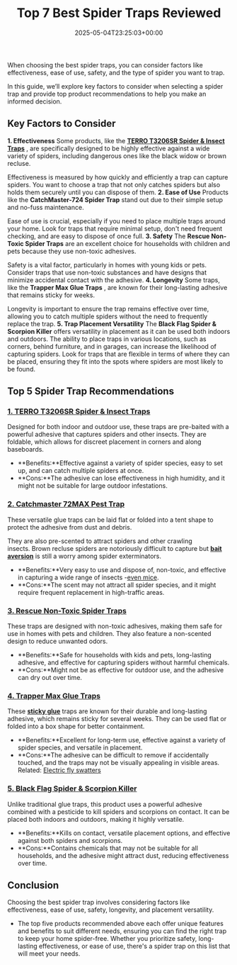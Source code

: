 ﻿---
layout: post
title: Top 7 Best Spider Traps Reviewed
date: '2025-05-04T23:25:03+00:00'
categories:
- Product Reviews
- Spiders
tags: []
slug: /best-spider-traps/
lastmod: 2025-05-07T12:21:25+03:00
---

When choosing the best spider traps, you can consider factors like effectiveness, ease of use, safety, and the type of spider you want to trap.

In this guide, we’ll explore key factors to consider when selecting a spider trap and provide top product recommendations to help you make an informed decision.
## **Key Factors to Consider**
**1. Effectiveness**
Some products, like the
[**TERRO T3206SR Spider & Insect Traps**](https://www.amazon.com/dp/B07Q697VZK/?tag=p-policy-20)
, are specifically designed to be highly effective against a wide variety of spiders, including dangerous ones like the black widow or brown recluse.

Effectiveness is measured by how quickly and efficiently a trap can capture spiders. You want to choose a trap that not only catches spiders but also holds them securely until you can dispose of them.
**2. Ease of Use**
Products like the
**CatchMaster-724 Spider Trap**
stand out due to their simple setup and no-fuss maintenance.

Ease of use is crucial, especially if you need to place multiple traps around your home. Look for traps that require minimal setup, don't need frequent checking, and are easy to dispose of once full.
**3. Safety**
The
**Rescue Non-Toxic Spider Traps**
are an excellent choice for households with children and pets because they use non-toxic adhesives.

Safety is a vital factor, particularly in homes with young kids or pets. Consider traps that use non-toxic substances and have designs that minimize accidental contact with the adhesive.
**4. Longevity**
Some traps, like the
**Trapper Max Glue Traps**
, are known for their long-lasting adhesive that remains sticky for weeks.

Longevity is important to ensure the trap remains effective over time, allowing you to catch multiple spiders without the need to frequently replace the trap.
**5. Trap Placement Versatility**
The
**Black Flag Spider & Scorpion Killer**
offers versatility in placement as it can be used both indoors and outdoors. The ability to place traps in various locations, such as corners, behind furniture, and in garages, can increase the likelihood of capturing spiders. Look for traps that are flexible in terms of where they can be placed, ensuring they fit into the spots where spiders are most likely to be found.
## **Top 5 Spider Trap Recommendations**
### [**1. TERRO T3206SR Spider & Insect Traps**](https://www.amazon.com/dp/B07Q697VZK/?tag=p-policy-20)
Designed for both indoor and outdoor use, these traps are pre-baited with a powerful adhesive that captures spiders and other insects. They are foldable, which allows for discreet placement in corners and along baseboards.
- **Benefits:**Effective against a variety of spider species, easy to set up, and can catch multiple spiders at once.
- **Cons:**The adhesive can lose effectiveness in high humidity, and it might not be suitable for large outdoor infestations.
### [**2. Catchmaster 72MAX Pest Trap**](https://www.amazon.com/dp/B07Q697VZK/?tag=p-policy-20)
These versatile glue traps can be laid flat or folded into a tent shape to protect the adhesive from dust and debris.

They are also pre-scented to attract spiders and other crawling insects. Brown recluse spiders are notoriously difficult to capture but
[**bait aversion**](https://portal.nifa.usda.gov/web/crisprojectpages/0231493-behavioral-resistance-and-bait-aversion-in-the-german-cockroach.html)
is still a worry among spider exterminators.
- **Benefits:**Very easy to use and dispose of, non-toxic, and effective in capturing a wide range of insects -[even mice](https://pestpolicy.com/how-much-is-an-exterminator-for-mice/).
- **Cons:**The scent may not attract all spider species, and it might require frequent replacement in high-traffic areas.
### [**3. Rescue Non-Toxic Spider Traps**](https://www.amazon.com/dp/B08QDM86VM/?tag=p-policy-20)
These traps are designed with non-toxic adhesives, making them safe for use in homes with pets and children. They also feature a non-scented design to reduce unwanted odors.
- **Benefits:**Safe for households with kids and pets, long-lasting adhesive, and effective for capturing spiders without harmful chemicals.
- **Cons:**Might not be as effective for outdoor use, and the adhesive can dry out over time.
### [**4. Trapper Max Glue Traps**](https://www.amazon.com/dp/B06XGL8R89/?tag=p-policy-20)
These
[**sticky glue**](https://citybugs.tamu.edu/factsheets/ipm/what-is-a-sticky-trap/)
traps are known for their durable and long-lasting adhesive, which remains sticky for several weeks. They can be used flat or folded into a box shape for better containment.
- **Benefits:**Excellent for long-term use, effective against a variety of spider species, and versatile in placement.
- **Cons:**The adhesive can be difficult to remove if accidentally touched, and the traps may not be visually appealing in visible areas.
Related:
[Electric fly swatters](https://pestpolicy.com/best-electric-fly-swatter/)
### [**5. Black Flag Spider & Scorpion Killer**](https://www.amazon.com/dp/B00AA8WSKW/?tag=p-policy-20)
Unlike traditional glue traps, this product uses a powerful adhesive combined with a pesticide to kill spiders and scorpions on contact. It can be placed both indoors and outdoors, making it highly versatile.
- **Benefits:**Kills on contact, versatile placement options, and effective against both spiders and scorpions.
- **Cons:**Contains chemicals that may not be suitable for all households, and the adhesive might attract dust, reducing effectiveness over time.
## **Conclusion**
Choosing the best spider trap involves considering factors like effectiveness, ease of use, safety, longevity, and placement versatility.
- The top five products recommended above each offer unique features and benefits to suit different needs, ensuring you can find the right trap to keep your home spider-free.
Whether you prioritize safety, long-lasting effectiveness, or ease of use, there's a spider trap on this list that will meet your needs.